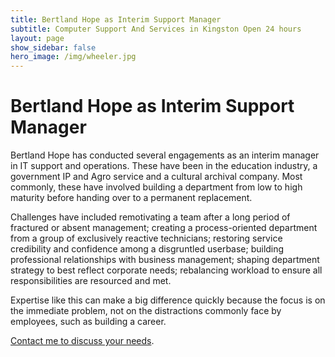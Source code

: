 ```yaml
---
title: Bertland Hope as Interim Support Manager
subtitle: Computer Support And Services in Kingston Open 24 hours
layout: page
show_sidebar: false
hero_image: /img/wheeler.jpg
---
```


# Bertland Hope as Interim Support Manager

Bertland Hope has conducted several engagements as an interim manager in IT support and operations. These have been in the education industry, a government IP and Agro service and a cultural archival company. Most commonly, these have involved building a department from low to high maturity before handing over to a permanent replacement.

Challenges have included remotivating a team after a long period of fractured or absent management; creating a process-oriented department from a group of exclusively reactive technicians; restoring service credibility and confidence among a disgruntled userbase; building professional relationships with business management; shaping department strategy to best reflect corporate needs; rebalancing workload to ensure all responsibilities are resourced and met.

Expertise like this can make a big difference quickly because the focus is on the immediate problem, not on the distractions commonly face by employees, such as building a career. 

<a href="/connect/" target="_blank">Contact me to discuss your needs</a>.

